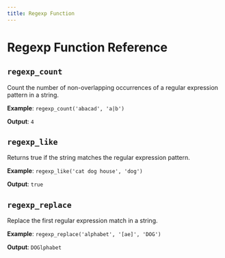 ```yaml
---
title: Regexp Function
---
```


# Regexp Function Reference

<!-- DOCSGEN_START regexp_functions -->

## `regexp_count`

Count the number of non-overlapping occurrences of a regular expression pattern in a string.

**Example**: `regexp_count('abacad', 'a|b')`

**Output**: `4`

## `regexp_like`

Returns true if the string matches the regular expression pattern.

**Example**: `regexp_like('cat dog house', 'dog')`

**Output**: `true`

## `regexp_replace`

Replace the first regular expression match in a string.

**Example**: `regexp_replace('alphabet', '[ae]', 'DOG')`

**Output**: `DOGlphabet`


<!-- DOCSGEN_END -->
